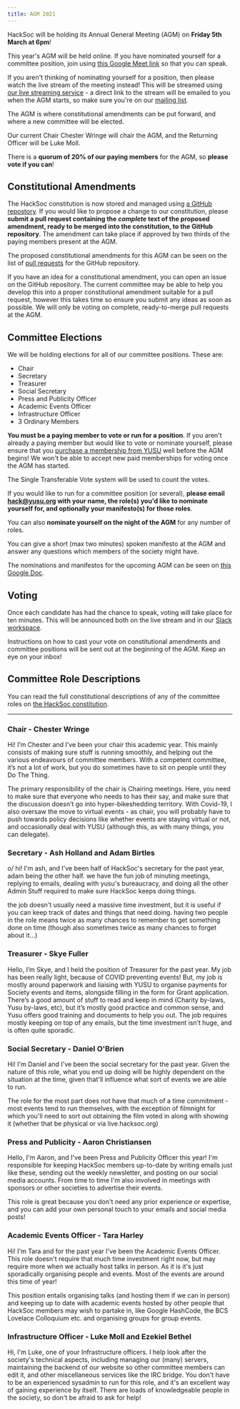 ```yaml
---
title: AGM 2021
---
```


HackSoc will be holding its Annual General Meeting (AGM) on
**Friday 5th March at 6pm**!

This year's AGM will be held online. If you have nominated yourself for a
committee position, join using
[this Google Meet link](https://meet.google.com/oqe-djht-bmo) so that you can
speak.

If you aren't thinking of nominating yourself for a position, then please watch
the live stream of the meeting instead! This will be streamed using
[our live streaming service](https://live.hacksoc.org/) - a direct link to the
stream will be emailed to you when the AGM starts, so make sure you're on our
[mailing list](https://forms.gle/N95yNoonXnTQmgyL7).

The AGM is where constitutional amendments can be put forward, and where a new
committee will be elected. 

Our current Chair Chester Wringe will chair the AGM, and the Returning Officer
will be Luke Moll.

There is a **quorum of 20% of our paying members** for the AGM, so
**please vote if you can**!

## Constitutional Amendments

The HackSoc constitution is now stored and managed using [a GitHub repostory](https://github.com/HackSoc/constitution/blob/master/Constitution.md).
If you would like to propose a change to our constitution, please
**submit a pull request containing the _complete_ text of the proposed amendment, ready to be merged into the constitution, to the GitHub repository**.
The amendment can
take place if approved by two thirds of the paying members present at the AGM.

The proposed constitutional amendments for this AGM can be seen on the list of
[pull requests](https://github.com/HackSoc/constitution/pulls) for the GitHub
repository.

If you have an idea for a constitutional amendment, you can open an issue on
the GitHub repository. The current committee may be able to help you develop
this into a proper constitutional amendment suitable for a pull request, however
this takes time so ensure you submit any ideas as soon as possible. We will only
be voting on complete, ready-to-merge pull requests at the AGM.

## Committee Elections

We will be holding elections for all of our committee positions. These are:

  - Chair
  - Secretary
  - Treasurer
  - Social Secretary
  - Press and Publicity Officer
  - Academic Events Officer
  - Infrastructure Officer
  - 3 Ordinary Members

**You must be a paying member to vote or run for a position**. If you aren't
already a paying member but would like to vote or nominate yourself, please
ensure that you
[purchase a membership from YUSU](https://yusu.org/shop/product/1724-hacksoc-2021)
well before the AGM begins! We won't be able to accept new paid memberships for
voting once the AGM has started.

The Single Transferable Vote system will be used to count the votes.

If you would like to run for a committee position (or several),
**please email [hack@yusu.org](mailto:hack@yusu.org) with your name, the role(s) you'd like to nominate yourself for, and optionally your manifesto(s) for those roles**.

You can also **nominate yourself on the night of the AGM** for any number of
roles.

You can give a short (max two minutes) spoken manifesto at the AGM and answer
any questions which members of the society might have.

The nominations and manifestos for the upcoming AGM can be seen on
[this Google Doc](https://docs.google.com/document/d/1mBTgV9nGGegQGJ1uU9kU2MTeYILH-QjoQxK38V76-40/edit?usp=sharing).

## Voting

Once each candidate has had the chance to speak, voting will take place for ten
minutes. This will be announced both on the live stream and in our
[Slack workspace](https://hacksoc-york.slack.com/).

Instructions on how to cast your vote on constitutional amendments and committee
positions will be sent out at the beginning of the AGM. Keep an eye on your
inbox!

## Committee Role Descriptions

You can read the full constitutional descriptions of any of the committee roles on 
[the HackSoc constitution](https://github.com/HackSoc/constitution/blob/master/Constitution.md).

---

### Chair - Chester Wringe

Hi! I’m Chester and I’ve been your chair this academic year. This mainly consists of making sure stuff is running smoothly, and helping out the various endeavours of committee members. With a competent committee, it’s not a lot of work, but you do sometimes have to sit on people until they Do The Thing.

The primary responsibility of the chair is Chairing meetings. Here, you need to make sure that everyone who needs to has their say, and make sure that the discussion doesn’t go into hyper-bikeshedding territory. With Covid-19, I also oversaw the move to virtual events - as chair, you will probably have to push towards policy decisions like whether events are staying virtual or not, and occasionally deal with YUSU (although this, as with many things, you can delegate).

### Secretary - Ash Holland and Adam Birtles

o/ hi! I'm ash, and I've been half of HackSoc's secretary for the past year, adam being the other half. we have the fun job of minuting meetings, replying to emails, dealing with yusu's bureaucracy, and doing all the other Admin Stuff required to make sure HackSoc keeps doing things.

the job doesn't usually need a massive time investment, but it is useful if you can keep track of dates and things that need doing. having two people in the role means twice as many chances to remember to get something done on time (though also sometimes twice as many chances to forget about it...)

### Treasurer - Skye Fuller

Hello, I’m Skye, and I held the position of Treasurer for the past year. My job has been really light, because of COVID preventing events! But, my job is mostly around paperwork and liaising with YUSU to organise payments for Society events and items, alongside filling in the form for Grant application. There’s a good amount of stuff to read and keep in mind (Charity by-laws, Yusu by-laws, etc), but it’s mostly good practice and common sense, and Yusu offers good training and documents to help you out. The job requires mostly keeping on top of any emails, but the time investment isn’t huge, and is often quite sporadic.

### Social Secretary - Daniel O'Brien

Hi! I'm Daniel and I've been the social secretary for the past year. Given the nature of this role, what you end up doing will be highly dependent on the situation at the time, given that'll influence what sort of events we are able to run.

The role for the most part does not have that much of a time commitment - most events tend to run themselves, with the exception of filmnight for which you'll need to sort out obtaining the film voted in along with showing it (whether that be physical or via live.hacksoc.org)

### Press and Publicity - Aaron Christiansen

Hello, I'm Aaron, and I've been Press and Publicity Officer this year! I'm responsible for keeping HackSoc members up-to-date by writing emails just like these, sending out the weekly newsletter, and posting on our social media accounts. From time to time I'm also involved in meetings with sponsors or other societies to advertise their events.

This role is great because you don't need any prior experience or expertise, and you can add your own personal touch to your emails and social media posts!

### Academic Events Officer - Tara Harley

Hi! I'm Tara and for the past year I've been the Academic Events Officer. This role doesn't require that much time investment right now, but may require more when we actually host talks in person. As it is it's just sporadically organising people and events. Most of the events are around this time of year!

This position entails organising talks (and hosting them if we can in person) and keeping up to date with academic events hosted by other people that HackSoc members may wish to partake in, like Google HashCode, the BCS Lovelace Colloquium etc. and organising groups for group events.

### Infrastructure Officer - Luke Moll and Ezekiel Bethel

Hi, I'm Luke, one of your Infrastructure officers. I help look after the society's technical aspects, including managing our (many) servers, maintaining the backend of our website so other committee members can edit it, and other miscellaneous services like the IRC bridge. You don't have to be an experienced sysadmin to run for this role, and it's an excellent way of gaining experience by itself. There are loads of knowledgeable people in the society, so don't be afraid to ask for help!
